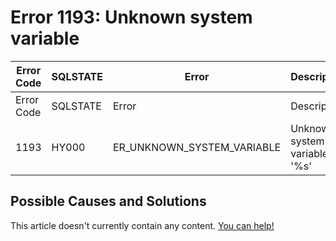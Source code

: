 
# Error 1193: Unknown system variable


| Error Code | SQLSTATE | Error | Description |
| --- | --- | --- | --- |
| Error Code | SQLSTATE | Error | Description |
| 1193 | HY000 | ER_UNKNOWN_SYSTEM_VARIABLE | Unknown system variable '%s' |




## Possible Causes and Solutions


This article doesn't currently contain any content. [You can help!](/kb/en/writing-and-editing-knowledge-base-articles/)

